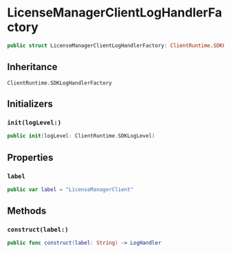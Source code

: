 # LicenseManagerClientLogHandlerFactory

``` swift
public struct LicenseManagerClientLogHandlerFactory: ClientRuntime.SDKLogHandlerFactory 
```

## Inheritance

`ClientRuntime.SDKLogHandlerFactory`

## Initializers

### `init(logLevel:)`

``` swift
public init(logLevel: ClientRuntime.SDKLogLevel) 
```

## Properties

### `label`

``` swift
public var label = "LicenseManagerClient"
```

## Methods

### `construct(label:)`

``` swift
public func construct(label: String) -> LogHandler 
```
